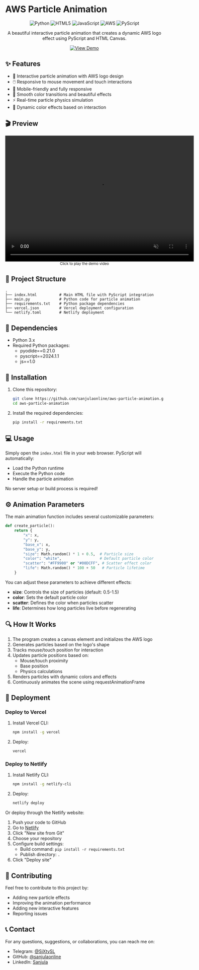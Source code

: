 # AWS Particle Animation

<div align="center">
  <img src="https://img.shields.io/badge/Python-3776AB?style=for-the-badge&logo=python&logoColor=white" alt="Python" />
  <img src="https://img.shields.io/badge/HTML5-E34F26?style=for-the-badge&logo=html5&logoColor=white" alt="HTML5" />
  <img src="https://img.shields.io/badge/JavaScript-F7DF1E?style=for-the-badge&logo=javascript&logoColor=black" alt="JavaScript" />
  <img src="https://img.shields.io/badge/AWS-232F3E?style=for-the-badge&logo=amazon-aws&logoColor=white" alt="AWS" />
  <img src="https://img.shields.io/badge/PyScript-3776AB?style=for-the-badge&logo=python&logoColor=white" alt="PyScript" />
</div>

<div align="center">
  <p>A beautiful interactive particle animation that creates a dynamic AWS logo effect using PyScript and HTML Canvas.</p>
  
  <a href="sample.mp4">
    <img src="https://img.shields.io/badge/View_Demo-4285F4?style=for-the-badge&logo=google-chrome&logoColor=white" alt="View Demo" />
  </a>
</div>

## ✨ Features

- 🔄 Interactive particle animation with AWS logo design
- 🖱️ Responsive to mouse movement and touch interactions
- 📱 Mobile-friendly and fully responsive
- 🎨 Smooth color transitions and beautiful effects
- ⚡ Real-time particle physics simulation
- 🌈 Dynamic color effects based on interaction

## 🎬 Preview

<div align="center">
  <video width="600" height="400" controls autoplay muted loop>
    <source src="./sample.mp4" type="video/mp4">
    Your browser does not support the video tag.
  </video>
  <br>
  <small>Click to play the demo video</small>
</div>

## 🧩 Project Structure

```
.
├── index.html          # Main HTML file with PyScript integration
├── main.py             # Python code for particle animation
├── requirements.txt    # Python package dependencies
├── vercel.json         # Vercel deployment configuration
└── netlify.toml        # Netlify deployment 
```

## 🔧 Dependencies

- Python 3.x
- Required Python packages:
  - pyodide==0.21.0
  - pyscript==2024.1.1
  - js==1.0

## 🚀 Installation

1. Clone this repository:
   ```bash
   git clone https://github.com/sanjulaonline/aws-particle-animation.git
   cd aws-particle-animation
   ```

2. Install the required dependencies:
   ```bash
   pip install -r requirements.txt
   ```

## 💻 Usage

Simply open the `index.html` file in your web browser. PyScript will automatically:
- Load the Python runtime
- Execute the Python code
- Handle the particle animation

No server setup or build process is required!

## ⚙️ Animation Parameters

The main animation function includes several customizable parameters:

```python
def create_particle():
    return {
        "x": x,
        "y": y,
        "base_x": x,
        "base_y": y,
        "size": Math.random() * 1 + 0.5,  # Particle size
        "color": "white",                 # Default particle color
        "scatter": "#FF9900" or "#00DCFF", # Scatter effect color
        "life": Math.random() * 100 + 50   # Particle lifetime
    }
```

You can adjust these parameters to achieve different effects:
- **size**: Controls the size of particles (default: 0.5-1.5)
- **color**: Sets the default particle color
- **scatter**: Defines the color when particles scatter
- **life**: Determines how long particles live before regenerating

## 🔍 How It Works

1. The program creates a canvas element and initializes the AWS logo
2. Generates particles based on the logo's shape
3. Tracks mouse/touch position for interaction
4. Updates particle positions based on:
   - Mouse/touch proximity
   - Base position
   - Physics calculations
5. Renders particles with dynamic colors and effects
6. Continuously animates the scene using requestAnimationFrame

## 🚀 Deployment

### Deploy to Vercel

1. Install Vercel CLI:
   ```bash
   npm install -g vercel
   ```

2. Deploy:
   ```bash
   vercel
   ```

### Deploy to Netlify

1. Install Netlify CLI:
   ```bash
   npm install -g netlify-cli
   ```

2. Deploy:
   ```bash
   netlify deploy
   ```

Or deploy through the Netlify website:
1. Push your code to GitHub
2. Go to [Netlify](https://app.netlify.com)
3. Click "New site from Git"
4. Choose your repository
5. Configure build settings:
   - Build command: `pip install -r requirements.txt`
   - Publish directory: `.`
6. Click "Deploy site"

## 🤝 Contributing

Feel free to contribute to this project by:
- Adding new particle effects
- Improving the animation performance
- Adding new interactive features
- Reporting issues

## 📞 Contact

For any questions, suggestions, or collaborations, you can reach me on:
- Telegram: [@SiXtySL](https://t.me/SiXtySL)
- GitHub: [@sanjulaonline](https://github.com/sanjulaonline)
- LinkedIn: [Sanjula](https://www.linkedin.com/in/sanjulaherath)